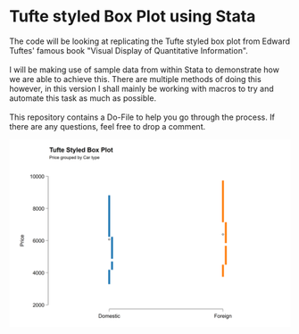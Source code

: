 # Tufte styled Box Plot using Stata
The code will be looking at replicating the Tufte styled box plot from Edward Tuftes' famous book "Visual Display of Quantitative Information". <br/>
<br/>
I will be making use of sample data from within Stata to demonstrate how we are able to achieve this. There are multiple methods of doing this however, in this version I shall mainly be working with macros to try and automate this task as much as possible.<br/>
<br/>
This repository contains a Do-File to help you go through the process. If there are any questions, feel free to drop a comment.

![alt text](https://github.com/fahad-mirza/tufte_boxplot_stata/raw/main/tufte_boxplot_stata.png?raw=true)

